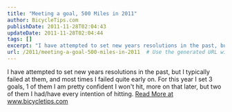 ```yaml
---
title: "Meeting a goal, 500 Miles in 2011"
author: BicycleTips.com
publishDate: 2011-11-28T02:04:43
updateDate: 2011-11-28T02:04:44
tags: []
excerpt: "I have attempted to set new years resolutions in the past, but I typically failed at them, and most times I failed quite early on. For this year I set 3 goals, 1 of them I am pretty confident I won't hit, more on that later, but two of them I had/have every intention of hitting."
url: /2011/meeting-a-goal-500-miles-in-2011  # Use the generated URL with year
---
```

I have attempted to set new years resolutions in the past, but I typically failed at them, and most times I failed quite early on. For this year I set 3 goals, 1 of them I am pretty confident I won't hit, more on that later, but two of them I had/have every intention of hitting. <a href="https://www.bicycletips.com/tips/aid/16">Read More at www.bicycletips.com</a>
